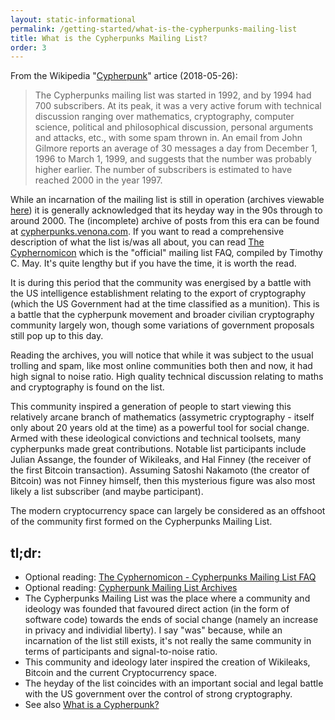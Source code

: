 ```yaml
---
layout: static-informational
permalink: /getting-started/what-is-the-cypherpunks-mailing-list
title: What is the Cypherpunks Mailing List?
order: 3
---
```


From the Wikipedia "[Cypherpunk](https://en.wikipedia.org/wiki/Cypherpunk)" artice (2018-05-26):

> The Cypherpunks mailing list was started in 1992, and by 1994 had 700 subscribers. At its peak, it was a very active forum with technical discussion ranging over mathematics, cryptography, computer science, political and philosophical discussion, personal arguments and attacks, etc., with some spam thrown in. An email from John Gilmore reports an average of 30 messages a day from December 1, 1996 to March 1, 1999, and suggests that the number was probably higher earlier. The number of subscribers is estimated to have reached 2000 in the year 1997.

While an incarnation of the mailing list is still in operation (archives viewable [here](https://lists.cpunks.org/pipermail/cypherpunks/)) it is generally acknowledged that its heyday way in the 90s through to around 2000. The (incomplete) archive of posts from this era can be found at [cypherpunks.venona.com](https://cypherpunks.venona.com/date/). If you want to read a comprehensive description of what the list is/was all about, you can read [The Cyphernomicon](https://www.cypherpunks.to/faq/cyphernomicron/cyphernomicon.html) which is the "official" mailing list FAQ, compiled by Timothy C. May. It's quite lengthy but if you have the time, it is worth the read.

It is during this period that the community was energised by a battle with the US intelligence establishment relating to the export of cryptography (which the US Government had at the time classified as a munition). This is a battle that the cypherpunk movement and broader civilian cryptography community largely won, though some variations of government proposals still pop up to this day.

Reading the archives, you will notice that while it was subject to the usual trolling and spam, like most online communities both then and now, it had high signal to noise ratio. High quality technical discussion relating to maths and cryptography is found on the list.

This community inspired a generation of people to start viewing this relatively arcane branch of mathematics (assymetric cryptography - itself only about 20 years old at the time) as a powerful tool for social change. Armed with these ideological convictions and technical toolsets, many cypherpunks made great contributions. Notable list participants include Julian Assange, the founder of Wikileaks, and Hal Finney (the receiver of the first Bitcoin transaction). Assuming Satoshi Nakamoto (the creator of Bitcoin) was not Finney himself, then this mysterious figure was also most likely a list subscriber (and maybe participant).

The modern cryptocurrency space can largely be considered as an offshoot of the community first formed on the Cypherpunks Mailing List.

## tl;dr:

+ Optional reading: [The Cyphernomicon - Cypherpunks Mailing List FAQ](https://www.cypherpunks.to/faq/cyphernomicron/cyphernomicon.html)
+ Optional reading: [Cypherpunk Mailing List Archives](https://cypherpunks.venona.com/date/)
+ The Cypherpunks Mailing List was the place where a community and ideology was founded that favoured direct action (in the form of software code) towards the ends of social change (namely an increase in privacy and individial liberty). I say "was" because, while an incarnation of the list still exists, it's not really the same community in terms of participants and signal-to-noise ratio.
+ This community and ideology later inspired the creation of Wikileaks, Bitcoin and the current Cryptocurrency space.
+ The heyday of the list coincides with an important social and legal battle with the US government over the control of strong cryptography.
+ See also [What is a Cypherpunk?](/getting-started/what-is-a-cypherpunk)
